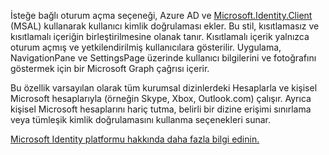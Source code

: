 ﻿İsteğe bağlı oturum açma seçeneği, Azure AD ve [Microsoft.Identity.Client](https://www.nuget.org/packages/Microsoft.Identity.Client) (MSAL) kullanarak kullanıcı kimlik doğrulaması ekler.
Bu stil, kısıtlamasız ve kısıtlamalı içeriğin birleştirilmesine olanak tanır. Kısıtlamalı içerik yalnızca oturum açmış ve yetkilendirilmiş kullanıcılara gösterilir.
Uygulama, NavigationPane ve SettingsPage üzerinde kullanıcı bilgilerini ve fotoğrafını göstermek için bir Microsoft Graph çağrısı içerir.

Bu özellik varsayılan olarak tüm kurumsal dizinlerdeki Hesaplarla ve kişisel Microsoft hesaplarıyla (örneğin Skype, Xbox, Outlook.com) çalışır. Ayrıca kişisel Microsoft hesaplarını hariç tutma, belirli bir dizine erişimi sınırlama veya tümleşik kimlik doğrulamasını kullanma seçenekleri sunar.

[Microsoft Identity platformu hakkında daha fazla bilgi edinin.](https://docs.microsoft.com/azure/active-directory/develop/v2-overview)
